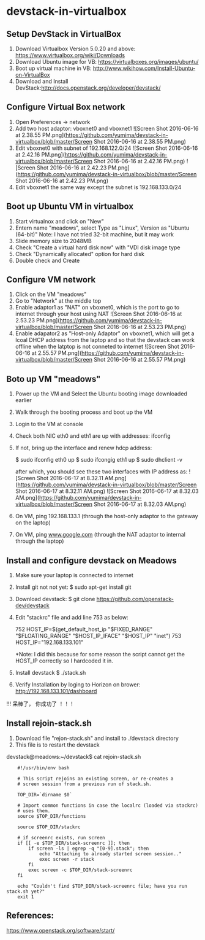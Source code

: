 # devstack-in-virtualbox
## Setup DevStack in VirtualBox 
1. Download Virtualbox Version 5.0.20 and above: https://www.virtualbox.org/wiki/Downloads
2. Download Ubuntu image for VB: https://virtualboxes.org/images/ubuntu/
3. Boot up virtual machine in VB: http://www.wikihow.com/Install-Ubuntu-on-VirtualBox
4. Download and Install DevStack:http://docs.openstack.org/developer/devstack/

## Configure Virtual Box network
1. Open Preferences -> network
2. Add two host adaptor: vboxnet0 and vboxnet1
![Screen Shot 2016-06-16 at 2.38.55 PM.png](https://github.com/yumima/devstack-in-virtualbox/blob/master/Screen Shot 2016-06-16 at 2.38.55 PM.png)
3. Edit vboxnet0 with subnet of 192.168.122.0/24
![Screen Shot 2016-06-16 at 2.42.16 PM.png](https://github.com/yumima/devstack-in-virtualbox/blob/master/Screen Shot 2016-06-16 at 2.42.16 PM.png)
![Screen Shot 2016-06-16 at 2.42.23 PM.png](https://github.com/yumima/devstack-in-virtualbox/blob/master/Screen Shot 2016-06-16 at 2.42.23 PM.png)
4. Edit vboxnet1 the same way except the subnet is 192.168.133.0/24


## Boot up Ubuntu VM in virtualbox
1. Start virtualnox and click on "New"
2. Entern name "meadows", select Type as "Linux", Version as "Ubuntu (64-bit)"
	Note: I have not tried 32-bit machine, but it may work
3. Slide memory size to 2048MB
4. Check "Create a virtual hard disk now" with "VDI disk image type
5. Check "Dynamically allocated" option for hard disk
6. Double check and Create

## Configure VM network
1. Click on the VM "meadows"
2. Go to "Network" at the middle top
3. Enable adaptor1 as "NAT" on vboxnet0, which is the port to go to internet through your host using NAT
![Screen Shot 2016-06-16 at 2.53.23 PM.png](https://github.com/yumima/devstack-in-virtualbox/blob/master/Screen Shot 2016-06-16 at 2.53.23 PM.png)
4. Enable adapator2 as "Host-only Adaptor" on vboxnet1, which will get a lcoal DHCP address from the laptop and so that the devstack can work offline when the latptop is not conneted to internet
![Screen Shot 2016-06-16 at 2.55.57 PM.png](https://github.com/yumima/devstack-in-virtualbox/blob/master/Screen Shot 2016-06-16 at 2.55.57 PM.png)

## Boto up VM "meadows"
1. Power up the VM and Select the Ubuntu booting image downloaded earlier
2. Walk through the booting process and boot up the VM
3. Login to the VM at console
4. Check both NIC eth0 and eth1 are up with addresses: ifconfig
5. If not, bring up the interface and renew hdcp address: 

	$ sudo ifconfig eth0 up
	$ sudo ifcongig eth1 up
	$ sudo dhclient -v
    
   after which, you should see these two interfaces with IP address as:
   ![Screen Shot 2016-06-17 at 8.32.11 AM.png](https://github.com/yumima/devstack-in-virtualbox/blob/master/Screen Shot 2016-06-17 at 8.32.11 AM.png)
   ![Screen Shot 2016-06-17 at 8.32.03 AM.png](https://github.com/yumima/devstack-in-virtualbox/blob/master/Screen Shot 2016-06-17 at 8.32.03 AM.png)

4. On VM, ping 192.168.133.1 (through the host-only adaptor to the gateway on the laptop)
5. On VM, ping www.google.com (through the NAT adaptor to internal through the laptop)


## Install and configure devstack on Meadows
1. Make sure your laptop is connected to internet
2. Install git not not yet: 
	$ sudo apt-get install git
3. Download devstack:
	$ git clone https://github.com/openstack-dev/devstack
4. Edit "stackrc" file and add line 753 as below:

	752 HOST_IP=$(get_default_host_ip "$FIXED_RANGE" "$FLOATING_RANGE" "$HOST_IP_IFACE" "$HOST_IP" "inet")
	753 HOST_IP="192.168.133.101"
    
    *Note: I did this because for some reason the script cannot get the HOST_IP correctly so I hardcoded it in.
5. Install devstack
	$ ./stack.sh
6. Verify Installation by loging to Horizon on brower: http://192.168.133.101/dashboard

!!! 呆棒了， 你成功了 ！！！


## Install rejoin-stack.sh
1. Download file "rejon-stack.sh" and install to ./devstack directory
2. This file is to restart the devstack

devstack@meadows:~/devstack$ cat rejoin-stack.sh

        #!/usr/bin/env bash

        # This script rejoins an existing screen, or re-creates a
        # screen session from a previous run of stack.sh.

        TOP_DIR=`dirname $0`

        # Import common functions in case the localrc (loaded via stackrc)
        # uses them.
        source $TOP_DIR/functions

        source $TOP_DIR/stackrc

        # if screenrc exists, run screen
        if [[ -e $TOP_DIR/stack-screenrc ]]; then
            if screen -ls | egrep -q "[0-9].stack"; then
                echo "Attaching to already started screen session.."
                exec screen -r stack
            fi
            exec screen -c $TOP_DIR/stack-screenrc
        fi

        echo "Couldn't find $TOP_DIR/stack-screenrc file; have you run stack.sh yet?"
        exit 1

## References:
https://www.openstack.org/software/start/
